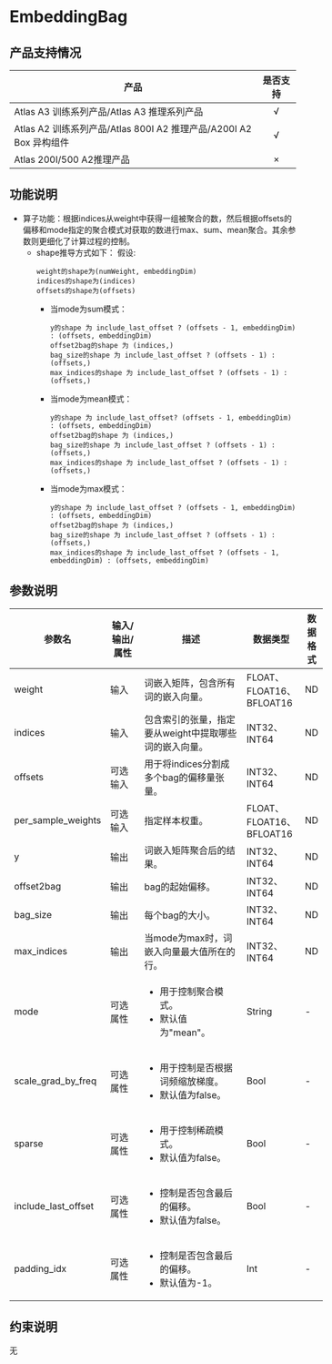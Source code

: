# EmbeddingBag

##  产品支持情况

| 产品 | 是否支持 |
| ---- | :----:|
|Atlas A3 训练系列产品/Atlas A3 推理系列产品|√|
|Atlas A2 训练系列产品/Atlas 800I A2 推理产品/A200I A2 Box 异构组件|√|
|Atlas 200I/500 A2推理产品|×|

## 功能说明

- 算子功能：根据indices从weight中获得一组被聚合的数，然后根据offsets的偏移和mode指定的聚合模式对获取的数进行max、sum、mean聚合。其余参数则更细化了计算过程的控制。
  - shape推导方式如下：
    假设:
    ```
    weight的shape为(numWeight, embeddingDim)
    indices的shape为(indices)
    offsets的shape为(offsets)
    ```
    - 当mode为sum模式：
      ```
      y的shape 为 include_last_offset ? (offsets - 1, embeddingDim) : (offsets, embeddingDim)
      offset2bag的shape 为 (indices,)
      bag_size的shape 为 include_last_offset ? (offsets - 1) : (offsets,)
      max_indices的shape 为 include_last_offset ? (offsets - 1) : (offsets,)
      ```
    - 当mode为mean模式：
      ```
      y的shape 为 include_last_offset? (offsets - 1, embeddingDim) : (offsets, embeddingDim)
      offset2bag的shape 为 (indices,)
      bag_size的shape 为 include_last_offset ? (offsets - 1) : (offsets,)
      max_indices的shape 为 include_last_offset ? (offsets - 1) : (offsets,)
      ```
    - 当mode为max模式：
      ```
      y的shape 为 include_last_offset ? (offsets - 1, embeddingDim) : (offsets, embeddingDim)
      offset2bag的shape 为 (indices,)
      bag_size的shape 为 include_last_offset ? (offsets - 1) : (offsets,)
      max_indices的shape 为 include_last_offset ? (offsets - 1, embeddingDim) : (offsets, embeddingDim)
      ```

## 参数说明

<table style="undefined;table-layout: fixed; width: 1250px"><colgroup>
  <col style="width: 50px">
  <col style="width: 60px">
  <col style="width: 180px">
  <col style="width: 100px">
  <col style="width: 40px">
  </colgroup>
  <thead>
    <tr>
      <th>参数名</th>
      <th>输入/输出/属性</th>
      <th>描述</th>
      <th>数据类型</th>
      <th>数据格式</th>
    </tr></thead>
  <tbody>
    <tr>
      <td>weight</td>
      <td>输入</td>
      <td>词嵌入矩阵，包含所有词的嵌入向量。</td>
      <td>FLOAT、FLOAT16、BFLOAT16</td>
      <td>ND</td>
    </tr>
    <tr>
      <td>indices</td>
      <td>输入</td>
      <td>包含索引的张量，指定要从weight中提取哪些词的嵌入向量。</td>
      <td>INT32、INT64</td>
      <td>ND</td>
    </tr>
    <tr>
      <td>offsets</td>
      <td>可选输入</td>
      <td>用于将indices分割成多个bag的偏移量张量。</td>
      <td>INT32、INT64</td>
      <td>ND</td>
    </tr>
     <tr>
      <td>per_sample_weights</td>
      <td>可选输入</td>
      <td>指定样本权重。</td>
      <td>FLOAT、FLOAT16、BFLOAT16</td>
      <td>ND</td>
    </tr>
     <tr>
      <td>y</td>
      <td>输出</td>
      <td>词嵌入矩阵聚合后的结果。</td>
      <td>INT32、INT64</td>
      <td>ND</td>
    </tr>
    <tr>
      <td>offset2bag</td>
      <td>输出</td>
      <td>bag的起始偏移。</td>
      <td>INT32、INT64</td>
      <td>ND</td>
    </tr>
    <tr>
      <td>bag_size</td>
      <td>输出</td>
      <td>每个bag的大小。</td>
      <td>INT32、INT64</td>
      <td>ND</td>
    </tr>
    <tr>
      <td>max_indices</td>
      <td>输出</td>
      <td>当mode为max时，词嵌入向量最大值所在的行。</td>
      <td>INT32、INT64</td>
      <td>ND</td>
    </tr>
    <tr>
      <td>mode</td>
      <td>可选属性</td>
      <td><ul><li>用于控制聚合模式。</li><li>默认值为"mean"。</li></td>
      <td>String</td>
      <td>-</td>
    </tr>
    <tr>
      <td>scale_grad_by_freq</td>
      <td>可选属性</td>
      <td><ul><li>用于控制是否根据词频缩放梯度。</li><li>默认值为false。</li></td>
      <td>Bool</td>
      <td>-</td>
    </tr>
    <tr>
      <td>sparse</td>
      <td>可选属性</td>
      <td><ul><li>用于控制稀疏模式。</li><li>默认值为false。</li></td>
      <td>Bool</td>
      <td>-</td>
    </tr>
    <tr>
      <td>include_last_offset</td>
      <td>可选属性</td>
      <td><ul><li>控制是否包含最后的偏移。</li><li>默认值为false。</li></td>
      <td>Bool</td>
      <td>-</td>
    </tr>
    <tr>
      <td>padding_idx</td>
      <td>可选属性</td>
      <td><ul><li>控制是否包含最后的偏移。</li><li>默认值为-1。</li></td>
      <td>Int</td>
      <td>-</td>
    </tr>
  </tbody></table>


## 约束说明

无


